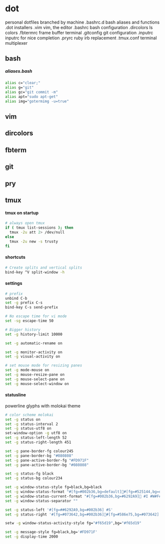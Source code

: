 dot
===

personal dotfiles branched by machine
.bashrc.d       bash aliases and functions
.dot            installers
.vim            vim, the editor
.bashrc         bash configuration
.dircolors      ls colors
.fbtermrc       frame buffer terminal
.gitconfig      git configuration
.inputrc        inputrc for nice completion
.pryrc          ruby irb replacement
.tmux.conf      terminal multiplexer

## bash
##### aliases.bash
```bash
alias c="clear;"
alias g="git"
alias gc="git commit -m"
alias apt="sudo apt-get"
alias img="gotermimg -u=true"
```

## vim

## dircolors

## fbterm

## git

## pry

## tmux
#### tmux on startup
```bash
# always open tmux
if ( tmux list-sessions ); then
  tmux -2u att 2> /dev/null
else
  tmux -2u new -s trusty
fi
```
#### shortcuts
```bash
# Create splits and vertical splits
bind-key ^V split-window -h
```
#### settings
```bash
# prefix
unbind C-b
set -g prefix C-s
bind-key C-s send-prefix

# No escape time for vi mode
set -sg escape-time 50

# Bigger history
set -g history-limit 10000

set -g automatic-rename on

set -g monitor-activity on
set -g visual-activity on

# set mouse mode for resizing panes
set -g mode-mouse on
set -g mouse-resize-pane on
set -g mouse-select-pane on
set -g mouse-select-window on
```
#### statusline
powerline glyphs with molokai theme
```bash
# color scheme molokai
set -g status on
set -g status-interval 2
set -g status-utf8 on
set-window-option -g utf8 on
set -g status-left-length 52
set -g status-right-length 451

set -g pane-border-fg colour245
set -g pane-border-bg "#080808"
set -g pane-active-border-fg "#FD971F"
set -g pane-active-border-bg "#080808"

set -g status-fg black
set -g status-bg colour234

set -g window-status-style fg=black,bg=black
set -g window-status-format "#[fg=#002b36,bg=default]#[fg=#525144,bg=default] #I #W#F #[fg=default,bg=#002b36]"
set -g window-status-current-format "#[fg=#002b36,bg=#6292A9] #I #W#F#P #[fg=#6292A9,bg=#002b36]"
set -g window-status-separator ""

set -g status-left '#[fg=##6292A9,bg=#002b36] #S'
set -g status-right '#[fg=#073642,bg=#002b36]#[fg=#586e75,bg=#073642] %H:%M '

setw -g window-status-activity-style fg="#f65d19",bg="#f65d19"

set -g message-style fg=black,bg='#FD971F'
set -g display-time 2000
```

